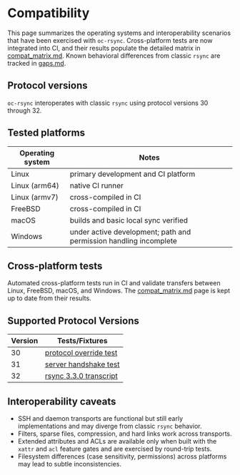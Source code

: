 # Compatibility

This page summarizes the operating systems and interoperability scenarios that
have been exercised with `oc-rsync`. Cross-platform tests are now integrated
into CI, and their results populate the detailed matrix in
[compat_matrix.md](compat_matrix.md). Known behavioral differences from classic
`rsync` are tracked in [gaps.md](gaps.md).

## Protocol versions

`oc-rsync` interoperates with classic `rsync` using protocol versions 30
through 32.

## Tested platforms

| Operating system | Notes |
|------------------|-------|
| Linux | primary development and CI platform |
| Linux (arm64) | native CI runner |
| Linux (armv7) | cross-compiled in CI |
| FreeBSD | cross-compiled in CI |
| macOS | builds and basic local sync verified |
| Windows | under active development; path and permission handling incomplete |

## Cross-platform tests

Automated cross-platform tests run in CI and validate transfers between Linux,
FreeBSD, macOS, and Windows. The [compat_matrix.md](compat_matrix.md) page is
kept up to date from their results.

## Supported Protocol Versions

| Version | Tests/Fixtures |
|---------|----------------|
| 30 | [protocol override test](../crates/cli/src/lib.rs#L1958-L2030) |
| 31 | [server handshake test](../crates/protocol/tests/server.rs#L1-L80) |
| 32 | [rsync 3.3.0 transcript](../tests/interop/wire/rsync-3.3.0.log) |

## Interoperability caveats

* SSH and daemon transports are functional but still early implementations and
  may diverge from classic `rsync` behavior.
* Filters, sparse files, compression, and hard links work across transports.
* Extended attributes and ACLs are available only when built with the `xattr`
  and `acl` feature gates and are exercised by round-trip tests.
* Filesystem differences (case sensitivity, permissions) across platforms may
  lead to subtle inconsistencies.

